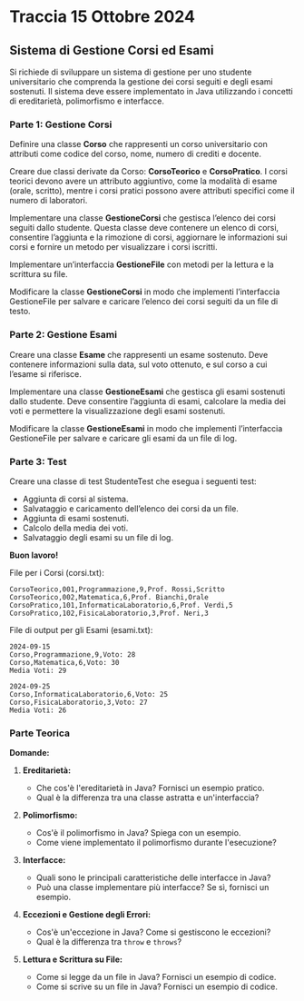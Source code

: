 # Traccia 15 Ottobre 2024

## Sistema di Gestione Corsi ed Esami

Si richiede di sviluppare un sistema di gestione per uno studente universitario che comprenda la gestione dei corsi seguiti e degli esami sostenuti. Il sistema deve essere implementato in Java utilizzando i concetti di ereditarietà, polimorfismo e interfacce.

### Parte 1: Gestione Corsi

Definire una classe **Corso** che rappresenti un corso universitario con attributi come codice del corso, nome, numero di crediti e docente.

Creare due classi derivate da Corso: **CorsoTeorico** e **CorsoPratico**. I corsi teorici devono avere un attributo aggiuntivo, come la modalità di esame (orale, scritto), mentre i corsi pratici possono avere attributi specifici come il numero di laboratori.

Implementare una classe **GestioneCorsi** che gestisca l’elenco dei corsi seguiti dallo studente. Questa classe deve contenere un elenco di corsi, consentire l’aggiunta e la rimozione di corsi, aggiornare le informazioni sui corsi e fornire un metodo per visualizzare i corsi iscritti.

Implementare un’interfaccia **GestioneFile** con metodi per la lettura e la scrittura su file.

Modificare la classe **GestioneCorsi** in modo che implementi l’interfaccia GestioneFile per salvare e caricare l’elenco dei corsi seguiti da un file di testo.

### Parte 2: Gestione Esami

Creare una classe **Esame** che rappresenti un esame sostenuto. Deve contenere informazioni sulla data, sul voto ottenuto, e sul corso a cui l’esame si riferisce.

Implementare una classe **GestioneEsami** che gestisca gli esami sostenuti dallo studente. Deve consentire l’aggiunta di esami, calcolare la media dei voti e permettere la visualizzazione degli esami sostenuti.

Modificare la classe **GestioneEsami** in modo che implementi l’interfaccia GestioneFile per salvare e caricare gli esami da un file di log.

### Parte 3: Test

Creare una classe di test StudenteTest che esegua i seguenti test:

- Aggiunta di corsi al sistema.
- Salvataggio e caricamento dell’elenco dei corsi da un file.
- Aggiunta di esami sostenuti.
- Calcolo della media dei voti.
- Salvataggio degli esami su un file di log.

**Buon lavoro!**

File per i Corsi (corsi.txt):

```plaintext
CorsoTeorico,001,Programmazione,9,Prof. Rossi,Scritto
CorsoTeorico,002,Matematica,6,Prof. Bianchi,Orale
CorsoPratico,101,InformaticaLaboratorio,6,Prof. Verdi,5
CorsoPratico,102,FisicaLaboratorio,3,Prof. Neri,3
```

File di output per gli Esami (esami.txt):

```plaintext
2024-09-15
Corso,Programmazione,9,Voto: 28
Corso,Matematica,6,Voto: 30
Media Voti: 29

2024-09-25
Corso,InformaticaLaboratorio,6,Voto: 25
Corso,FisicaLaboratorio,3,Voto: 27
Media Voti: 26
```

### Parte Teorica

**Domande:**

1. **Ereditarietà:**

   - Che cos'è l'ereditarietà in Java? Fornisci un esempio pratico.
   - Qual è la differenza tra una classe astratta e un'interfaccia?

2. **Polimorfismo:**

   - Cos'è il polimorfismo in Java? Spiega con un esempio.
   - Come viene implementato il polimorfismo durante l'esecuzione?

3. **Interfacce:**

   - Quali sono le principali caratteristiche delle interfacce in Java?
   - Può una classe implementare più interfacce? Se sì, fornisci un esempio.

4. **Eccezioni e Gestione degli Errori:**

   - Cos'è un'eccezione in Java? Come si gestiscono le eccezioni?
   - Qual è la differenza tra `throw` e `throws`?

5. **Lettura e Scrittura su File:**
   - Come si legge da un file in Java? Fornisci un esempio di codice.
   - Come si scrive su un file in Java? Fornisci un esempio di codice.
